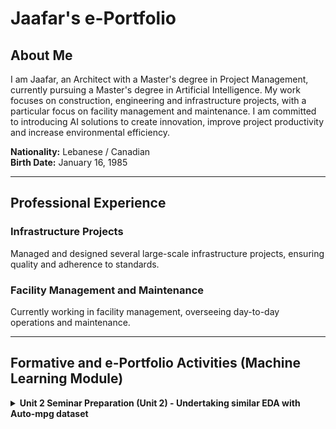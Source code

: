 <h1>Jaafar's e-Portfolio</h1>

<h2>About Me</h2>
<p>I am Jaafar, an Architect with a Master's degree in Project Management, currently pursuing a Master's degree in Artificial Intelligence. My work focuses on construction, engineering and infrastructure projects, with a particular focus on facility management and maintenance. I am committed to introducing AI solutions to create innovation, improve project productivity and increase environmental efficiency.</p>

<p><strong>Nationality:</strong> Lebanese / Canadian<br>
<strong>Birth Date:</strong> January 16, 1985</p>

<hr>

<h2>Professional Experience</h2>
<h3>Infrastructure Projects</h3>
<p>Managed and designed several large-scale infrastructure projects, ensuring quality and adherence to standards.</p>

<h3>Facility Management and Maintenance</h3>
<p>Currently working in facility management, overseeing day-to-day operations and maintenance.</p>

<hr>

<!-- Continue adding sections as needed -->

<h2>Formative and e-Portfolio Activities (Machine Learning Module)</h2>

<details>
    <summary><strong>Unit 2 Seminar Preparation (Unit 2) - Undertaking similar EDA with Auto-mpg dataset</strong></summary>
    
&nbsp;&nbsp;<details>
        <summary><strong>Identify Missing Values</strong></summary>
        In this step, I used the `isnull()` function from the Pandas library to check for any missing values in the dataset. By calling `.sum()` on the result, I obtained the total number of missing values for each column. This helped me understand the completeness of the data and identify any columns that might need attention or imputation.
    </details>

&nbsp;&nbsp;<details>
        <summary><strong>Estimate Skewness and Kurtosis</strong></summary>
        I calculated the skewness and kurtosis of the dataset using the `skew()` and `kurtosis()` methods from Pandas. Skewness measures the asymmetry of the data distribution, while kurtosis indicates the "tailedness" of the distribution. These metrics provide insights into the nature of the data distributions, helping to assess normality and identify potential outliers.
    </details>

&nbsp;&nbsp;<details>
        <summary><strong>Correlation Heat Map</strong></summary>
        To visualize the relationships between numeric variables, I created a correlation heat map using Seaborn and Matplotlib. First, I filtered the dataset to include only numeric columns and generated a correlation matrix. Then, I plotted the heat map, annotating it with the correlation coefficients. This visualization allowed me to easily identify strong correlations, which are valuable for understanding how different variables interact with each other.
    </details>

&nbsp;&nbsp;<details>
        <summary><strong>Scatter Plot for Different Parameters</strong></summary>
        I created a scatter plot to examine the relationship between 'horsepower' and 'mpg' (miles per gallon). Using Seaborn's `scatterplot()` function, I was able to visually assess how changes in horsepower affected fuel efficiency. This type of visualization is essential for identifying trends and patterns in the data.
    </details>

&nbsp;&nbsp;<details>
        <summary><strong>Replace Categorical Values with Numerical Values</strong></summary>
        To prepare the dataset for analysis, I converted the 'origin' categorical variable into numerical values using the `map()` function. This transformation is crucial for many statistical models that require numerical input. By mapping 'America' to 1, 'Europe' to 2, and 'Asia' to 3, I ensured that the data was suitable for further analysis. Finally, I printed the updated 'origin' column to verify the changes.
    </details>

&nbsp;&nbsp;<details>
        <summary><strong>Python Code</strong></summary>
        <pre>
        ```python
        import pandas as pd
        import seaborn as sns
        import matplotlib.pyplot as plt

        # Load the dataset
        data = pd.read_csv("Unit02 auto-mpg.csv")  # Ensure the file name is correct

        # 1. Identify Missing Values
        missing_values = data.isnull().sum()
        print("Missing values per column:\n", missing_values)

        # 2. Estimate Skewness and Kurtosis
        skewness = data.skew()
        kurtosis = data.kurtosis()
        print("\nSkewness:\n", skewness)
        print("\nKurtosis:\n", kurtosis)

        # 3. Correlation Heat Map
        # Select only numeric columns for correlation
        numeric_data = data.select_dtypes(include=['number'])

        # Generate the correlation matrix
        correlation_matrix = numeric_data.corr()

        # Plot correlation heat map
        plt.figure(figsize=(10, 8))
        sns.heatmap(correlation_matrix, annot=True, cmap='coolwarm', linewidths=0.5)
        plt.title("Correlation Heat Map")
        plt.show()

        # 4. Scatter Plot for Different Parameters
        # Example: Scatter plot for 'horsepower' vs 'mpg'
        plt.figure(figsize=(8, 6))
        sns.scatterplot(data=data, x='horsepower', y='mpg')  # Adjust 'horsepower' and 'mpg' as needed
        plt.title("Horsepower vs MPG")
        plt.xlabel("Horsepower")
        plt.ylabel("Miles per Gallon (MPG)")
        plt.show()

        # 5. Replace Categorical Values with Numerical Values
        # Assuming 'origin' is a categorical column to convert
        data['origin'] = data['origin'].map({'America': 1, 'Europe': 2, 'Asia': 3})

        # Display the updated 'origin' column to verify changes
        print("\nUpdated 'origin' column:\n", data['origin'].head())
        ```
        </pre>
    </details>
</details>

## e-Portfolio Component - Correlation and Regression (Unit 2)

For the **Unit 2 activity**, I ran the following four programs in my Jupyter Notebook. I modified variables where needed to observe how changes in data points impact correlation, regression, and predictions.

### 1. Covariance and Pearson Correlation:
I used the `cov()` and `corr()` functions from Pandas to calculate the covariance and Pearson correlation between two variables. By changing the data values, I could observe how the relationship between the variables varied, reflected in the correlation coefficient and covariance.

### 2. Linear Regression:
I applied linear regression using the `LinearRegression()` function from `sklearn`. I adjusted the dependent and independent variables (e.g., `Y` and `X`) to understand how changes in the dataset affect the model’s coefficients and predictions. I examined how modifying values in `Y` impacted the linear relationship.

### 3. Multiple Linear Regression:
For multiple linear regression, I used the `LinearRegression()` model with multiple predictors (`X1`, `X2`, etc.). By modifying the input data, I explored how different predictors influence the target variable. I observed changes in the regression coefficients and the model’s ability to predict values based on multiple features.

### 4. Polynomial Regression:
Polynomial regression was performed using the `PolynomialFeatures()` and `LinearRegression()` models. I modified the degree of the polynomial and the input values to observe the fit of the model. By increasing the polynomial degree or changing the input data, I observed how the model’s complexity and accuracy changed.

---

### Learning Outcomes:
- Articulate the legal, social, ethical, and professional issues faced by machine learning professionals.
- Understand the applicability and challenges associated with different datasets for the use of machine learning algorithms.
